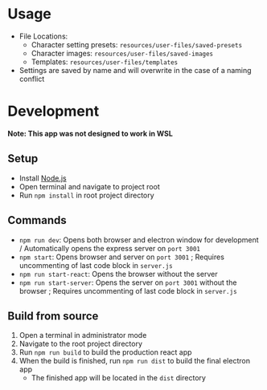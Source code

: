 # Usage
- File Locations:
    - Character setting presets: `resources/user-files/saved-presets`
    - Character images: `resources/user-files/saved-images`
    - Templates: `resources/user-files/templates`
- Settings are saved by name and will overwrite in the case of a naming conflict


# Development
**Note: This app was not designed to work in WSL**
## Setup
- Install [Node.js](https://nodejs.org/en)
- Open terminal and navigate to project root
- Run `npm install` in root project directory

## Commands
- `npm run dev`: Opens both browser and electron window for development / Automatically opens the express server on `port 3001`
- `npm start`: Opens browser and server on `port 3001` ; Requires uncommenting of last code block in `server.js`
- `npm run start-react`: Opens the browser without the server
- `npm run start-server`: Opens the server on `port 3001` without the browser ; Requires uncommenting of last code block in `server.js`

## Build from source
1. Open a terminal in administrator mode
2. Navigate to the root project directory
3. Run `npm run build` to build the production react app
4. When the build is finished, run `npm run dist` to build the final electron app
    - The finished app will be located in the `dist` directory
